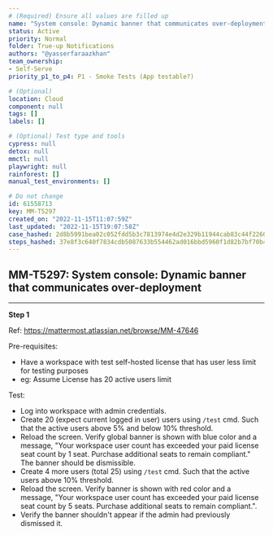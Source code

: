 ```yaml
---
# (Required) Ensure all values are filled up
name: "System console: Dynamic banner that communicates over-deployment"
status: Active
priority: Normal
folder: True-up Notifications
authors: "@yasserfaraazkhan"
team_ownership: 
- Self-Serve
priority_p1_to_p4: P1 - Smoke Tests (App testable?)

# (Optional)
location: Cloud
component: null
tags: []
labels: []

# (Optional) Test type and tools
cypress: null
detox: null
mmctl: null
playwright: null
rainforest: []
manual_test_environments: []

# Do not change
id: 61558713
key: MM-T5297
created_on: "2022-11-15T11:07:59Z"
last_updated: "2022-11-15T19:07:58Z"
case_hashed: 2d8b5991bea02c052fdd5b3c7813974e4d2e329b11944cab83c44f226096b3839ec7ea4c8acd4cdda688111147646b82
steps_hashed: 37e8f3c640f7834cdb5087633b554462ad016bbd5960f1d82b7bf70b45bb043da6cef692047ce54ba5279ab307729fdc
---
```


<!-- (Auto-generated) Based on frontmatter's "key" and "name" -->

## MM-T5297: System console: Dynamic banner that communicates over-deployment

---

**Step 1**

Ref: <https://mattermost.atlassian.net/browse/MM-47646>

Pre-requisites:

- Have a workspace with test self-hosted license that has user less limit for testing purposes
- eg: Assume License has 20 active users limit

Test:

- Log into workspace with admin credentials.
- Create 20 (expect current logged in user) users using `/test` cmd. Such that the active users above 5% and below 10% threshold.
- Reload the screen. Verify global banner is shown with blue color and a message, "Your workspace user count has exceeded your paid license seat count by 1 seat. Purchase additional seats to remain compliant." The banner should be dismissible.
- Create 4 more users (total 25) using `/test` cmd. Such that the active users above 10% threshold.
- Reload the screen. Verify banner is shown with red color and a message, "Your workspace user count has exceeded your paid license seat count by 5 seats. Purchase additional seats to remain compliant.".
- Verify the banner shouldn't appear if the admin had previously dismissed it.
